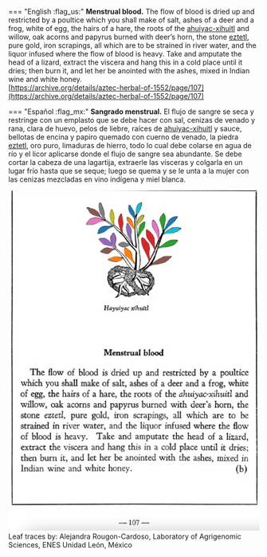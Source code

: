 
=== "English :flag_us:"
    **Menstrual blood.** The flow of blood is dried up and restricted by a poultice which you shall make of salt, ashes of a deer and a frog, white of egg, the hairs of a hare, the roots of the [ahuiyac-xihuitl](Ahuiyac-xihuitl.md) and willow, oak acorns and papyrus burned with deer’s horn, the stone [eztetl](eztetl.md), pure gold, iron scrapings, all which are to be strained in river water, and the liquor infused where the flow of blood is heavy. Take and amputate the head of a lizard, extract the viscera and hang this in a cold place until it dries; then burn it, and let her be anointed with the ashes, mixed in Indian wine and white honey.  
    [https://archive.org/details/aztec-herbal-of-1552/page/107](https://archive.org/details/aztec-herbal-of-1552/page/107)  


=== "Español :flag_mx:"
    **Sangrado menstrual.** El flujo de sangre se seca y restringe con un emplasto que se debe hacer con sal, cenizas de venado y rana, clara de huevo, pelos de liebre, raíces de [ahuiyac-xihuitl](Ahuiyac-xihuitl.md) y sauce, bellotas de encina y papiro quemado con cuerno de venado, la piedra [eztetl](eztetl.md), oro puro, limaduras de hierro, todo lo cual debe colarse en agua de río y el licor aplicarse donde el flujo de sangre sea abundante. Se debe cortar la cabeza de una lagartija, extraerle las vísceras y colgarla en un lugar frío hasta que se seque; luego se quema y se le unta a la mujer con las cenizas mezcladas en vino indígena y miel blanca.  


![A_p107.png](assets/A_p107.png)  
Leaf traces by: Alejandra Rougon-Cardoso, Laboratory of Agrigenomic Sciences, ENES Unidad León, México  